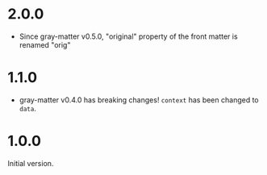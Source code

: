 2.0.0
=====

* Since gray-matter v0.5.0, "original" property of the front matter is renamed "orig"

1.1.0
=====

* gray-matter v0.4.0 has breaking changes! `context` has been changed to `data`.

1.0.0
=====

Initial version.

